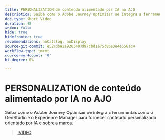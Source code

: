 ```yaml
---
title: PERSONALIZATION de conteúdo alimentado por IA no AJO
description: Saiba como o Adobe Journey Optimizer se integra a ferramentas como o GenStudio e o Experience Manager para fornecer conteúdo personalizado orientado por IA e sobre a marca.
doc-type: Short Video
duration: 98
index: false
hide: true
hidefromtoc: true
recommendations: noCatalog, noDisplay
source-git-commit: e52cdba2a9203497d97cbd1e75c81e3e4e556ac4
workflow-type: tm+mt
source-wordcount: '0'
ht-degree: 0%

---
```



# PERSONALIZATION de conteúdo alimentado por IA no AJO

Saiba como o Adobe Journey Optimizer se integra a ferramentas como o GenStudio e o Experience Manager para fornecer conteúdo personalizado orientado por IA e sobre a marca.

<!-- 62_S520_3442520_97_aipowered-content-personalization-in-ajo -->
>[!VIDEO](https://video.tv.adobe.com/v/3460150/?learn=on&enablevpops=true&captions=por_br)
